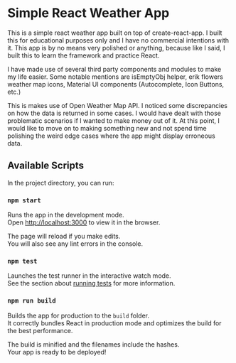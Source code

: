 # Simple React Weather App
This is a simple react weather app built on top of create-react-app. I built this for educational purposes only and I
have no commercial intentions with it. This app is by no means very polished or anything, because like I said, I built
this to learn the framework and practice React.

I have made use of several third party components and modules to make my life easier.
Some notable mentions are isEmptyObj helper, erik flowers weather map icons, Material UI components (Autocomplete,
Icon Buttons, etc.)

This is makes use of Open Weather Map API. I noticed some discrepancies on how the data is returned in some cases. I would
have dealt with those problematic scenarios if I wanted to make money out of it. At this point, I would like to move on
to making something new and not spend time polishing the weird edge cases where the app might display erroneous data.

## Available Scripts

In the project directory, you can run:

### `npm start`

Runs the app in the development mode.<br>
Open [http://localhost:3000](http://localhost:3000) to view it in the browser.

The page will reload if you make edits.<br>
You will also see any lint errors in the console.

### `npm test`

Launches the test runner in the interactive watch mode.<br>
See the section about [running tests](https://facebook.github.io/create-react-app/docs/running-tests) for more information.

### `npm run build`

Builds the app for production to the `build` folder.<br>
It correctly bundles React in production mode and optimizes the build for the best performance.

The build is minified and the filenames include the hashes.<br>
Your app is ready to be deployed!

